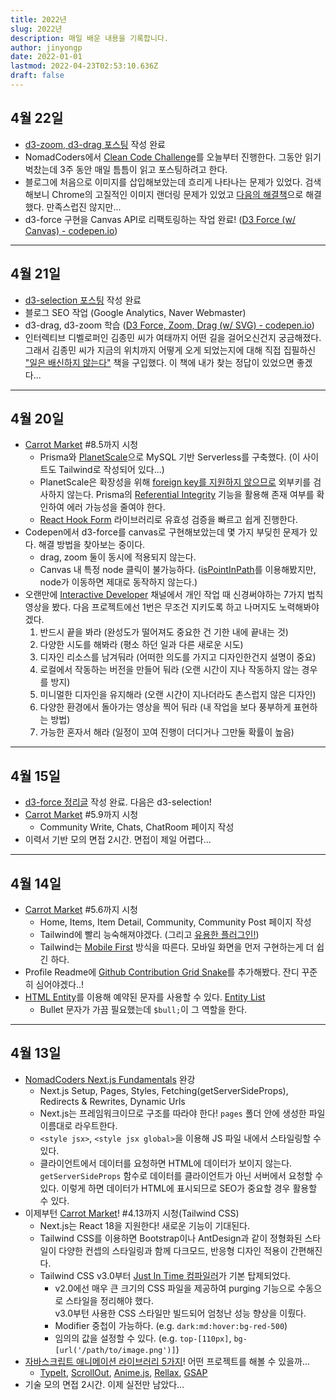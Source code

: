 ```yaml
---
title: 2022년
slug: 2022년
description: 매일 배운 내용을 기록합니다.
author: jinyongp
date: 2022-01-01
lastmod: 2022-04-23T02:53:10.636Z
draft: false
---
```


## 4월 22일

- [d3-zoom, d3-drag 포스팅](/blog/d3-zoom-d3-drag-panning-zooming-dragging) 작성 완료
- NomadCoders에서 [Clean Code Challenge](https://nomadcoders.co/clean-code)를 오늘부터 진행한다. 그동안 읽기 벅찼는데 3주 동안 매일 틈틈이 읽고 포스팅하려고 한다.
- 블로그에 처음으로 이미지를 삽입해보았는데 흐리게 나타나는 문제가 있었다. 검색해보니 Chrome의 고질적인 이미지 랜더링 문제가 있었고 [다음의 해결책](https://lpla.tistory.com/139)으로 해결했다. 만족스럽진 않지만...
- d3-force 구현을 Canvas API로 리팩토링하는 작업 완료! ([D3 Force (w/ Canvas) - codepen.io](https://codepen.io/jinyongp/pen/qBpwbbR?editors=0011))

---

## 4월 21일

- [d3-selection 포스팅](/blog/d3-selection-dom을-데이터로-조작하기) 작성 완료
- 블로그 SEO 작업 (Google Analytics, Naver Webmaster)
- d3-drag, d3-zoom 학습 ([D3 Force, Zoom, Drag (w/ SVG) - codepen.io](https://codepen.io/jinyongp/pen/mdpoWxa?editors=0011))
- 인터렉티브 디벨로퍼인 김종민 씨가 여태까지 어떤 길을 걸어오신건지 궁금해졌다. 그래서 김종민 씨가 지금의 위치까지 어떻게 오게 되었는지에 대해 직접 집필하신 ["일은 배신하지 않는다"](http://www.kyobobook.co.kr/product/detailViewKor.laf?ejkGb=KOR&mallGb=KOR&barcode=9791159290749&orderClick=LAG&Kc=) 책을 구입했다. 이 책에 내가 찾는 정답이 있었으면 좋겠다...

---

## 4월 20일

- [Carrot Market](https://nomadcoders.co/carrot-market) #8.5까지 시청
  - Prisma와 [PlanetScale](https://planetscale.com/)으로 MySQL 기반 Serverless를 구축했다. (이 사이트도 Tailwind로 작성되어 있다...)
  - PlanetScale은 확장성을 위해 [foreign key를 지원하지 않으므로](https://docs.planetscale.com/learn/operating-without-foreign-key-constraints) 외부키를 검사하지 않는다. Prisma의 [Referential Integrity](https://www.prisma.io/docs/concepts/components/prisma-schema/relations/referential-integrity) 기능을 활용해 존재 여부를 확인하여 에러 가능성을 줄여야 한다.
  - [React Hook Form](https://react-hook-form.com/) 라이브러리로 유효성 검증을 빠르고 쉽게 진행한다.
- Codepen에서 d3-force를 canvas로 구현해보았는데 몇 가지 부딪힌 문제가 있다. 해결 방법을 찾아보는 중이다.
  - drag, zoom 둘이 동시에 적용되지 않는다.
  - Canvas 내 특정 node 클릭이 불가능하다. ([isPointInPath](https://developer.mozilla.org/en-US/docs/Web/API/CanvasRenderingContext2D/isPointInPath)를 이용해봤지만, node가 이동하면 제대로 동작하지 않는다.)
- 오랜만에 [Interactive Developer](https://www.youtube.com/c/cmiscm) 채널에서 개인 작업 때 신경써야하는 7가지 법칙 영상을 봤다. 다음 프로젝트에선 1번은 무조건 지키도록 하고 나머지도 노력해봐야겠다.
  1. 반드시 끝을 봐라 (완성도가 떨어져도 중요한 건 기한 내에 끝내는 것)
  2. 다양한 시도를 해봐라 (평소 하던 일과 다른 새로운 시도)
  3. 디자인 리소스를 남겨둬라 (어떠한 의도를 가지고 디자인한건지 설명이 중요)
  4. 로컬에서 작동하는 버전을 만들어 둬라 (오랜 시간이 지나 작동하지 않는 경우를 방지)
  5. 미니멀한 디자인을 유지해라 (오랜 시간이 지나더라도 촌스럽지 않은 디자인)
  6. 다양한 환경에서 돌아가는 영상을 찍어 둬라 (내 작업을 보다 풍부하게 표현하는 방법)
  7. 가능한 혼자서 해라 (일정이 꼬여 진행이 더디거나 그만둘 확률이 높음)


---

## 4월 15일

- [d3-force 정리글](/blog/d3-force-simulation-forces-살펴보기) 작성 완료. 다음은 d3-selection!
- [Carrot Market](https://nomadcoders.co/carrot-market) #5.9까지 시청
  - Community Write, Chats, ChatRoom 페이지 작성
- 이력서 기반 모의 면접 2시간. 면접이 제일 어렵다...

---

## 4월 14일

- [Carrot Market](https://nomadcoders.co/carrot-market) #5.6까지 시청
  - Home, Items, Item Detail, Community, Community Post 페이지 작성
  - Tailwind에 빨리 능숙해져야겠다. (그리고 [유용한 플러그인!](https://tailwindcss.com/docs/plugins#official-plugins))
  - Tailwind는 [Mobile First](https://tailwindcss.com/docs/responsive-design#mobile-first) 방식을 따른다. 모바일 화면을 먼저 구현하는게 더 쉽긴 하다.
- Profile Readme에 [Github Contribution Grid Snake](https://github.com/marketplace/actions/generate-snake-game-from-github-contribution-grid)를 추가해봤다. 잔디 꾸준히 심어야겠다..!
- [HTML Entity](http://www.tcpschool.com/html/html_text_entities)를 이용해 예약된 문자를 사용할 수 있다. [Entity List](https://www.freeformatter.com/html-entities.html)
  - Bullet 문자가 가끔 필요했는데 `$bull;`이 그 역할을 한다.


---

## 4월 13일

- [NomadCoders Next.js Fundamentals](https://nomadcoders.co/nextjs-fundamentals) 완강
  - Next.js Setup, Pages, Styles, Fetching(getServerSideProps), Redirects & Rewrites, Dynamic Urls
  - Next.js는 프레임워크이므로 구조를 따라야 한다! `pages` 폴더 안에 생성한 파일 이름대로 라우트한다.
  - `<style jsx>`, `<style jsx global>`을 이용해 JS 파일 내에서 스타일링할 수 있다.
  -  클라이언트에서 데이터를 요청하면 HTML에 데이터가 보이지 않는다. `getServerSideProps` 함수로 데이터를 클라이언트가 아닌 서버에서 요청할 수 있다. 이렇게 하면 데이터가 HTML에 표시되므로 SEO가 중요할 경우 활용할 수 있다.
- 이제부턴 [Carrot Market](https://nomadcoders.co/carrot-market)! #4.13까지 시청(Tailwind CSS)
  - Next.js는 React 18을 지원한다! 새로운 기능이 기대된다.
  - Tailwind CSS를 이용하면 Bootstrap이나 AntDesign과 같이 정형화된 스타일이 다양한 컨셉의 스타일링과 함께 다크모드, 반응형 디자인 적용이 간편해진다.
  - Tailwind CSS v3.0부터 [Just In Time 컴파일러](https://tailwindcss.com/blog/tailwindcss-v3#just-in-time-all-the-time)가 기본 탑제되었다.
    - v2.0에선 매우 큰 크기의 CSS 파일을 제공하여 purging 기능으로 수동으로 스타일을 정리해야 했다.  \
      v3.0부턴 사용한 CSS 스타일만 빌드되어 엄청난 성능 향상을 이뤘다.
    - Modifier 중첩이 가능하다. (e.g. `dark:md:hover:bg-red-500`)
    - 임의의 값을 설정할 수 있다. (e.g. `top-[110px]`, `bg-[url('/path/to/image.png')]`)
- [자바스크립트 애니메이션 라이브러리 5가지](https://youtu.be/wbDpZwDRgRk)! 어떤 프로젝트를 해볼 수 있을까...
  - [TypeIt](https://www.typeitjs.com/), [ScrollOut](https://scroll-out.github.io/), [Anime.js](https://animejs.com/), [Rellax](https://dixonandmoe.com/rellax/), [GSAP](https://greensock.com/gsap/)
- 기술 모의 면접 2시간. 이제 실전만 남았다...
